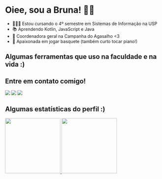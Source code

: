 # Oiee, sou a Bruna! 🥰👋

- 👩🏽‍💻 Estou cursando o 4º semestre em Sistemas de Informação na USP
- 📚 Aprendendo Kotlin, JavaScript e Java
- 🐧 Coordenadora geral na Campanha do Agasalho <3
- 🏀 Apaixonada em jogar basquete (também curto tocar piano!)

## Algumas ferramentas que uso na faculdade e na vida :)
<link rel="stylesheet" href="https://cdn.jsdelivr.net/gh/devicons/devicon@v2.15.1/devicon.min.css">
<i class="devicon-javascript-plain"></i>
<i class="devicon-nodejs-plain"></i>
<i class="devicon-mysql-plain-wordmark"></i>
<i class="devicon-github-original"></i>
<i class="devicon-c-line"></i>
<i class="devicon-figma-plain"></i>
<i class="devicon-python-plain"></i>         
          
## Entre em contato comigo!
<div>
  <a href="https://instagram.com/brunamata.04" target="_blank"><img src="https://img.shields.io/badge/-Instagram-%23E4405F?style=for-the-badge&logo=instagram&logoColor=white" target="_blank"></a>
  <a href = "mailto:brunamata@usp.br"><img src="https://img.shields.io/badge/Gmail-D14836?style=for-the-badge&logo=gmail&logoColor=white" target="_blank"></a>
  <a href="https://www.linkedin.com/in/brunamata" target="_blank"><img src="https://img.shields.io/badge/-LinkedIn-%230077B5?style=for-the-badge&logo=linkedin&logoColor=white" target="_blank"></a>   
</div>

## Algumas estatísticas do perfil :)
<div>
<a href="https://github.com/brunamata">
<img height="180em" src="https://github-readme-stats.vercel.app/api/top-langs/?username=brunamata&layout=compact&langs_count=7&theme=dracula"/>
<img height="180em" src="https://github-readme-stats.vercel.app/api?username=brunamata&show_icons=true&theme=dracula&include_all_commits=true&count_private=true"/>
</div>

          
<!--
**brunamata/brunamata** is a ✨ _special_ ✨ repository because its `README.md` (this file) appears on your GitHub profile.

Here are some ideas to get you started:

- 🔭 I’m currently working on ...
- 🌱 I’m currently learning ...
- 👯 I’m looking to collaborate on ...
- 🤔 I’m looking for help with ...
- 💬 Ask me about ...
- 📫 How to reach me: ...
- 😄 Pronouns: ...
- ⚡ Fun fact: ...
-->
